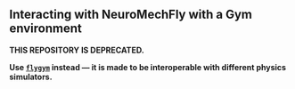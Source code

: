 ## Interacting with NeuroMechFly with a Gym environment

**THIS REPOSITORY IS DEPRECATED.**

**Use [`flygym`](https://github.com/NeLy-EPFL/flygym) instead — it is made to be interoperable with different physics simulators.**
